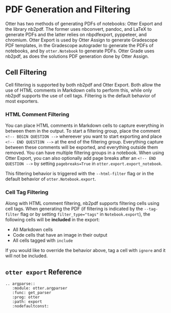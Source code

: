 # PDF Generation and Filtering

Otter has two methods of generating PDFs of notebooks: Otter Export and the library nb2pdf. The former uses nbconvert, pandoc, and LaTeX to generate PDFs and the latter relies on nbpdfexport, pyppeteer, and chromium. Otter Export is used by Otter Assign to generate Gradescope PDF templates, in the Gradescope autograder to generate the PDFs of notebooks, and by `otter.Notebook` to generate PDFs. Otter Grade uses nb2pdf, as does the solutions PDF generation done by Otter Assign.

## Cell Filtering

Cell filtering is supported by both nb2pdf and Otter Export. Both allow the use of HTML comments in Markdown cells to perform this, while only nb2pdf supports the use of cell tags. Filtering is the default behavior of most exporters.

### HTML Comment Filtering

You can place HTML comments in Markdown cells to capture everything in between them in the output. To start a filtering group, place the comment `<!-- BEGIN QUESTION -->` whereever you want to start exporting and place `<!-- END QUESTION -->` at the end of the filtering group. Everything capture between these comments will be exported, and everything outside them removed. You can have multiple filtering groups in a notebook. When using Otter Export, you can also optionally add page breaks after an `<!-- END QUESTION -->` by setting `pagebreaks=True` in `otter.export.export_notebook`.

This filtering behavior is triggered with the `--html-filter` flag or in the default behavior of `otter.Notebook.export`.

### Cell Tag Filtering

Along with HTML comment filtering, nb2pdf supports filtering cells using cell tags. When generating the PDF (if filtering is indicated by the `--tag-filter` flag or by setting `filter_type="tags"` in `Notebook.export`), the following cells will be **included** in the export:

* All Markdown cells
* Code cells that have an image in their output
* All cells tagged with `include`

If you would like to override the behavior above, tag a cell with `ignore` and it will not be included.

## `otter export` Reference

```eval_rst
.. argparse::
   :module: otter.argparser
   :func: get_parser
   :prog: otter
   :path: export
   :nodefaultconst:
```
